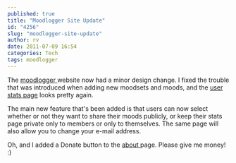 ```yaml
---
published: true
title: "Moodlogger Site Update"
id: "4256"
slug: "moodlogger-site-update"
author: rv
date: 2011-07-09 16:54
categories: Tech
tags: moodlogger
---
```

The <a href="http://www.moodlogger.net/" target="_blank">moodlogger </a>website now had a minor design change. I fixed the trouble that was introduced when adding new moodsets and moods, and the <a href="http://www.moodlogger.net/u/rv/" target="_blank">user stats page</a> looks pretty again.

The main new feature that's been added is that users can now select whether or not they want to share their moods publicly, or keep their stats page private only to members or only to themselves. The same page will also allow you to change your e-mail address.

Oh, and I added a Donate button to the <a href="http://www.moodlogger.net/about">about </a>page. Please give me money! :)